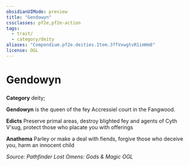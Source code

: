 ```yaml
---
obsidianUIMode: preview
title: "Gendowyn"
cssclasses: pf2e,pf2e-action
tags:
  - trait/
  - category/deity
aliases: "Compendium.pf2e.deities.Item.3ffVxwgtvR1imHm8"
license: OGL
---
```

# Gendowyn

### 

**Category** deity; 




**Gendowyn** is the queen of the fey Accressiel court in the Fangwood.

**Edicts** Preserve primal areas, destroy blighted fey and agents of Cyth V'sug, protect those who placate you with offerings

**Anathema** Parley or make a deal with fiends, forgive those who deceive you, harm an innocent child

*Source: Pathfinder Lost Omens: Gods & Magic*
*OGL*